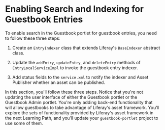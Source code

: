 # Enabling Search and Indexing for Guestbook Entries [](id=enabling-search-and-indexing-for-guestbook-entries)

To enable search in the Guestbook portlet for guestbook entries, you need to
follow these three steps:

1. Create an `EntryIndexer` class that extends Liferay's `BaseIndexer` abstract
   class.

2. Update the `addEntry`, `updateEntry`, and `deleteEntry` methods of
   `EntryLocalServiceImpl` to invoke the guestbook entry indexer.

3.  Add status fields to the `service.xml` to notify the indexer and Asset 
    Publisher whether an asset can be published.

In this section, you'll follow these three steps. Notice that you're not
updating the user interface of either the Guestbook portlet or the Guestbook
Admin portlet. You're only adding back-end functionality that will allow
guestbooks to take advantage of Liferay's asset framework. You'll explore the
sets of functionality provided by Liferay's asset framework in the next Learning
Path, and you'll update your `guestbook-portlet` project to use some of them.
